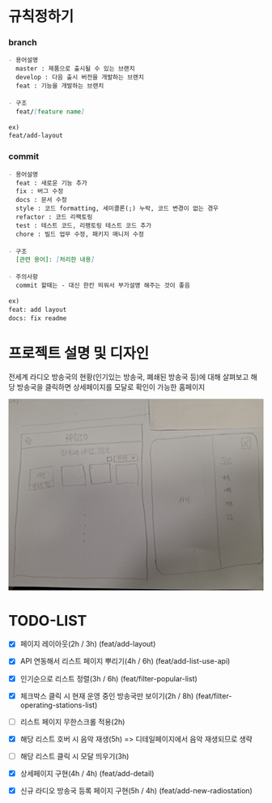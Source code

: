 # 규칙정하기

### branch

```markdown
- 용어설명
  master : 제품으로 출시될 수 있는 브랜치
  develop : 다음 출시 버전을 개발하는 브랜치
  feat : 기능을 개발하는 브랜치

- 구조
  feat/[feature name]
```

```markdown
ex)
feat/add-layout
```

### commit

```markdown
- 용어설명
  feat : 새로운 기능 추가
  fix : 버그 수정
  docs : 문서 수정
  style : 코드 formatting, 세미콜론(;) 누락, 코드 변경이 없는 경우
  refactor : 코드 리팩토링
  test : 테스트 코드, 리팽토링 테스트 코드 추가
  chore : 빌드 업무 수정, 패키지 매니저 수정

- 구조
  [관련 용어]: [처리한 내용]

- 주의사항
  commit 할때는 - 대신 한칸 띄워서 부가설명 해주는 것이 좋음
```

```markdown
ex)
feat: add layout
docs: fix readme
```

# 프로젝트 설명 및 디자인

전세계 라디오 방송국의 현황(인기있는 방송국, 폐쇄된 방송국 등)에 대해 살펴보고 해당 방송국을 클릭하면 상세페이지를 모달로 확인이 가능한 홈페이지

![](./src/imgs/design.jpg)

# TODO-LIST

- [x] 페이지 레이아웃(2h / 3h) (feat/add-layout)

- [x] API 연동해서 리스트 페이지 뿌리기(4h / 6h) (feat/add-list-use-api)

- [x] 인기순으로 리스트 정렬(3h / 6h) (feat/filter-popular-list)

- [x] 체크박스 클릭 시 현재 운영 중인 방송국만 보이기(2h / 8h) (feat/filter-operating-stations-list)

- [ ] 리스트 페이지 무한스크롤 적용(2h)

- [x] 해당 리스트 호버 시 음악 재생(5h) => 디테일페이지에서 음악 재생되므로 생략

- [ ] 해당 리스트 클릭 시 모달 띄우기(3h)

- [x] 상세페이지 구현(4h / 4h) (feat/add-detail)

- [x] 신규 라디오 방송국 등록 페이지 구현(5h / 4h) (feat/add-new-radiostation)
